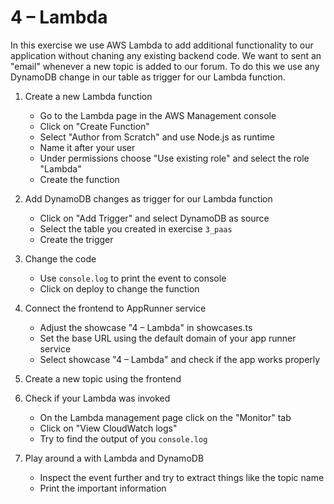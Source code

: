 # 4 – Lambda

In this exercise we use AWS Lambda to add additional functionality to our application without chaning any existing backend code. We want to sent an "email" whenever a new topic is added to our forum. To do this we use any DynamoDB change in our table as trigger for our Lambda function.

1. Create a new Lambda function

    - Go to the Lambda page in the AWS Management console
    - Click on "Create Function"
    - Select "Author from Scratch" and use Node.js as runtime
    - Name it after your user
    - Under permissions choose "Use existing role" and select the role "Lambda"
    - Create the function

2. Add DynamoDB changes as trigger for our Lambda function

    - Click on "Add Trigger" and select DynamoDB as source
    - Select the table you created in exercise `3_paas`
    - Create the trigger

3. Change the code

    - Use `console.log` to print the event to console
    - Click on deploy to change the function

4. Connect the frontend to AppRunner service

    - Adjust the showcase "4 – Lambda" in showcases.ts
    - Set the base URL using the default domain of your app runner service
    - Select showcase "4 – Lambda" and check if the app works properly

5. Create a new topic using the frontend

6. Check if your Lambda was invoked

    - On the Lambda management page click on the "Monitor" tab
    - Click on "View CloudWatch logs"
    - Try to find the output of you `console.log`

7. Play around a with Lambda and DynamoDB

    - Inspect the event further and try to extract things like the topic name
    - Print the important information
